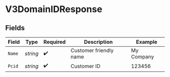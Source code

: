 # V3DomainIDResponse


## Fields

| Field                  | Type                   | Required               | Description            | Example                |
| ---------------------- | ---------------------- | ---------------------- | ---------------------- | ---------------------- |
| `Name`                 | *string*               | :heavy_check_mark:     | Customer friendly name | My Company             |
| `Pcid`                 | *string*               | :heavy_check_mark:     | Customer ID            | 123456                 |
